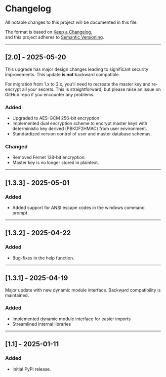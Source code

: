 # Changelog

All notable changes to this project will be documented in this file.

The format is based on [Keep a Changelog](https://keepachangelog.com/en/1.0.0/),  
and this project adheres to [Semantic Versioning](https://semver.org/).

---

## [2.0] - 2025-05-20

This upgrade has major design changes leading to significant security improvements. This update **is not** 
backward compatible. 

For migration from 1.x to 2.x, you'll need to recreate the master key and re-encrypt all your secrets. 
This is straightforward, but please raise an issue on GitHub repo if you encounter any problems.

### Added
- Upgraded to AES-GCM 256-bit encryption 
- Implemented dual encryption scheme to encrypt master keys with deterministic key derived (PBKDF2HMAC) 
from user environment.
- Standardized version control of user and master database schemas. 
  
### Changed
- Removed Fernet 128-bit encryption.
- Master key is no longer stored in plaintext.

---

## [1.3.3] - 2025-05-01
### Added
- Added support for ANSI escape codes in the windows command prompt.

---

## [1.3.2] - 2025-04-22
### Added
- Bug-fixes in the help function.

---

## [1.3.1] - 2025-04-19

Major update with new dynamic module interface. Backward compatibility is maintained.

### Added
- Implemented dynamic module interface for easier imports
- Streamlined internal libraries

---

## [1.1] - 2025-01-11
### Added
- Initial PyPI release.
